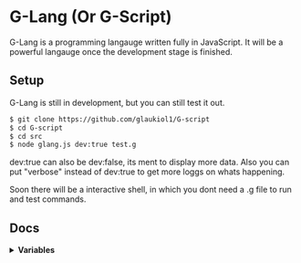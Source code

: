 # G-Lang (Or G-Script)

G-Lang is a programming langauge written fully in JavaScript. It will be a powerful langauge once the development stage is finished.

## Setup

G-Lang is still in development, but you can still test it out.

```sh
$ git clone https://github.com/glaukiol1/G-script
$ cd G-script
$ cd src
$ node glang.js dev:true test.g
```
dev:true can also be dev:false, its ment to display more data. Also you can put "verbose" instead of dev:true to get more loggs on whats happening.

Soon there will be a interactive shell, in which you dont need a .g file to run and test commands.

## Docs

<details>
  <summary><b>Variables</b></summary>
  <br>
  
  A variable is a method of storage, you can store data in a variable, and later access it. There are two types of variables, *constant* ones and *non-constant* ones.
  
  - Constant Variables are variables that cant be changed, after they are defined their value will stay the same, and never change.
  - Non-constant Varivales on the other hand, they can be redefined at any time!
  
  ```js
  var hello = "Hello!" // This is a Non-constant variable
  const hello = "Hello!" // This is a constant variable
  ```
  
  You can access the variables by the variable name, like so, `hello`.
  
  To redefine a variable, run,
  ```js
  var hello = "Hello 2!"
  ```
  
</details>

